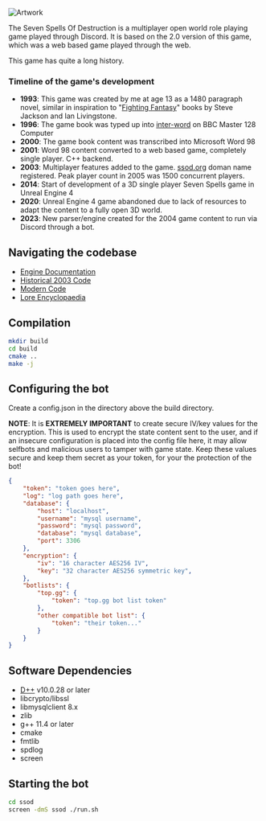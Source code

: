 ![Artwork](https://github.com/brainboxdotcc/ssod/blob/main/resource/app_encyclopaedia.jpg)

The Seven Spells Of Destruction is a multiplayer open world role playing game played through Discord. It is based on the 2.0 version of this game, which was a web based game played through the web.

This game has quite a long history.

### Timeline of the game's development

* __1993__: This game was created by me at age 13 as a 1480 paragraph novel, similar in inspiration to "[Fighting Fantasy](https://en.wikipedia.org/wiki/Fighting_Fantasy)" books by Steve Jackson and Ian Livingstone.
* __1996__: The game book was typed up into [inter-word](https://en.wikipedia.org/wiki/Wordwise#InterWord) on BBC Master 128 Computer
* __2000__: The game book content was transcribed into Microsoft Word 98
* __2001__: Word 98 content converted to a web based game, completely single player. C++ backend. 
* __2003__: Multiplayer features added to the game. [ssod.org](ssod.org) doman name registered. Peak player count in 2005 was 1500 concurrent players.
* __2014__: Start of development of a 3D single player Seven Spells game in Unreal Engine 4
* __2020__: Unreal Engine 4 game abandoned due to lack of resources to adapt the content to a fully open 3D world.
* __2023__: New parser/engine created for the 2004 game content to run via Discord through a bot.

## Navigating the codebase

* [Engine Documentation](docs)
* [Historical 2003 Code](old)
* [Modern Code](src)
* [Lore Encyclopaedia](resource/lore)

## Compilation

```bash
mkdir build
cd build
cmake ..
make -j
```

## Configuring the bot

Create a config.json in the directory above the build directory.

__NOTE__: It is __EXTREMELY IMPORTANT__ to create secure IV/key values for the encryption. This is used to encrypt the state content sent to the user, and if an insecure configuration is placed into the config file here, it may allow selfbots and malicious users to tamper with game state. Keep these values secure and keep them secret as your token, for your the protection of the bot!

```json
{
	"token": "token goes here", 
	"log": "log path goes here",
	"database": {
		"host": "localhost",
		"username": "mysql username",
		"password": "mysql password",
		"database": "mysql database",
		"port": 3306
	},
	"encryption": {
		"iv": "16 character AES256 IV",
		"key": "32 character AES256 symmetric key",
	},
	"botlists": {
		"top.gg": {
			"token": "top.gg bot list token"
		},
		"other compatible bot list": {
			"token": "their token..."
		}
	}
}

```

## Software Dependencies

* [D++](https://github.com/brainboxdotcc/dpp) v10.0.28 or later
* libcrypto/libssl
* libmysqlclient 8.x
* zlib
* g++ 11.4 or later
* cmake
* fmtlib
* spdlog
* screen

## Starting the bot

```bash
cd ssod
screen -dmS ssod ./run.sh
```
